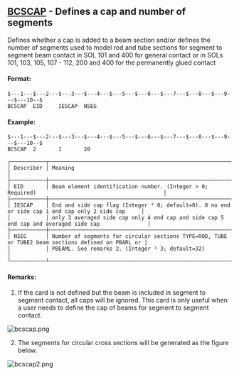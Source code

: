 ## [BCSCAP](https://nexus.hexagon.com/documentationcenter/bundle/MSC_Nastran_2022.4/page/Nastran_Combined_Book/qrg/bulkab/TOC.BCSCAP.xhtml) - Defines a cap and number of segments

Defines whether a cap is added to a beam section and/or defines the number of segments used to model rod and tube sections for segment to segment beam contact in SOL 101 and 400 for general contact or in SOLs 101, 103, 105, 107 - 112, 200 and 400 for the permanently glued contact

#### Format:

```nastran
$---1---$---2---$---3---$---4---$---5---$---6---$---7---$---8---$---9---$---10--$
BCSCAP  EID     IESCAP  NSEG                                                    
```

#### Example:

```nastran
$---1---$---2---$---3---$---4---$---5---$---6---$---7---$---8---$---9---$---10--$
BCSCAP  2       1       20                                                      
```

```text
┌───────────┬────────────────────────────────────────────────────────────────────────────────────────────────────┐
│ Describer │ Meaning                                                                                            │
├───────────┼────────────────────────────────────────────────────────────────────────────────────────────────────┤
│ EID       │ Beam element identification number. (Integer > 0; Required)                                        │
├───────────┼────────────────────────────────────────────────────────────────────────────────────────────────────┤
│ IESCAP    │ End and side cap flag (Integer ³ 0; default=0). 0 no end or side cap 1 end cap only 2 side cap     │
│           │ only 3 averaged side cap only 4 end cap and side cap 5 end cap and averaged side cap               │
├───────────┼────────────────────────────────────────────────────────────────────────────────────────────────────┤
│ NSEG      │ Number of segments for circular sections TYPE=ROD, TUBE or TUBE2 beam sections defined on PBARL or │
│           │ PBEAML. See remarks 2. (Integer ³ 3; default=32)                                                   │
└───────────┴────────────────────────────────────────────────────────────────────────────────────────────────────┘
```

#### Remarks:

1. If the card is not defined but the beam is included in segment to segment contact, all caps will be ignored. This card is only useful when a user needs to define the cap of beams for segment to segment contact.

![bcscap.png](https://help-be.hexagonmi.com/bundle/MSC_Nastran_2022.4/page/Nastran_Combined_Book/qrg/bulkab/../../../assets/bcscap.png?_LANG=enus)

2. The segments for circular cross sections will be generated as the figure below.

![bcscap2.png](https://help-be.hexagonmi.com/bundle/MSC_Nastran_2022.4/page/Nastran_Combined_Book/qrg/bulkab/../../../assets/bcscap2.png?_LANG=enus)

